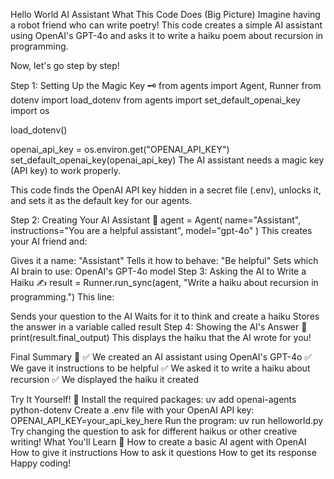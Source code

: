 Hello World AI Assistant
What This Code Does (Big Picture)
Imagine having a robot friend who can write poetry! This code creates a simple AI assistant using OpenAI's GPT-4o and asks it to write a haiku poem about recursion in programming.

Now, let's go step by step!

Step 1: Setting Up the Magic Key 🗝️
from agents import Agent, Runner
from dotenv import load_dotenv
from agents import set_default_openai_key
import os

load_dotenv()

openai_api_key = os.environ.get("OPENAI_API_KEY")
set_default_openai_key(openai_api_key)
The AI assistant needs a magic key (API key) to work properly.

This code finds the OpenAI API key hidden in a secret file (.env), unlocks it, and sets it as the default key for our agents.

Step 2: Creating Your AI Assistant 🤖
agent = Agent(
    name="Assistant", 
    instructions="You are a helpful assistant", 
    model="gpt-4o"
)
This creates your AI friend and:

Gives it a name: "Assistant"
Tells it how to behave: "Be helpful"
Sets which AI brain to use: OpenAI's GPT-4o model
Step 3: Asking the AI to Write a Haiku ✍️
result = Runner.run_sync(agent, "Write a haiku about recursion in programming.")
This line:

Sends your question to the AI
Waits for it to think and create a haiku
Stores the answer in a variable called result
Step 4: Showing the AI's Answer 📝
print(result.final_output)
This displays the haiku that the AI wrote for you!

Final Summary 📌
✅ We created an AI assistant using OpenAI's GPT-4o ✅ We gave it instructions to be helpful ✅ We asked it to write a haiku about recursion ✅ We displayed the haiku it created

Try It Yourself! 🚀
Install the required packages:
uv add openai-agents python-dotenv
Create a .env file with your OpenAI API key:
OPENAI_API_KEY=your_api_key_here
Run the program:
uv run helloworld.py
Try changing the question to ask for different haikus or other creative writing!
What You'll Learn 🧠
How to create a basic AI agent with OpenAI
How to give it instructions
How to ask it questions
How to get its response
Happy coding!